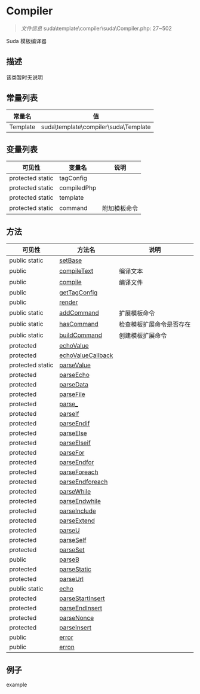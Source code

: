 #  Compiler 

> *文件信息* suda\template\compiler\suda\Compiler.php: 27~502


Suda 模板编译器


## 描述



该类暂时无说明
 
## 常量列表
| 常量名  |  值|
|--------|----|
 |Template | suda\template\compiler\suda\Template | 
 
## 变量列表
| 可见性 |  变量名   | 说明 |
|--------|----|------|
 | protected  static  | tagConfig | | 
 | protected  static  | compiledPhp | | 
 | protected  static  | template | | 
 | protected  static  | command | 附加模板命令| 
## 方法

 
| 可见性 | 方法名 | 说明 |
|--------|-------|------|
 |  public  static|[setBase](Compiler/setBase.md) |  |
 |  public  |[compileText](Compiler/compileText.md) | 编译文本 |
 |  public  |[compile](Compiler/compile.md) | 编译文件 |
 |  public  |[getTagConfig](Compiler/getTagConfig.md) |  |
 |  public  |[render](Compiler/render.md) |  |
 |  public  static|[addCommand](Compiler/addCommand.md) | 扩展模板命令 |
 |  public  static|[hasCommand](Compiler/hasCommand.md) | 检查模板扩展命令是否存在 |
 |  public  static|[buildCommand](Compiler/buildCommand.md) | 创建模板扩展命令 |
 |  protected  |[echoValue](Compiler/echoValue.md) |  |
 |  protected  |[echoValueCallback](Compiler/echoValueCallback.md) |  |
 |  protected  static|[parseValue](Compiler/parseValue.md) |  |
 |  protected  |[parseEcho](Compiler/parseEcho.md) |  |
 |  protected  |[parseData](Compiler/parseData.md) |  |
 |  protected  |[parseFile](Compiler/parseFile.md) |  |
 |  protected  |[parse_](Compiler/parse_.md) |  |
 |  protected  |[parseIf](Compiler/parseIf.md) |  |
 |  protected  |[parseEndif](Compiler/parseEndif.md) |  |
 |  protected  |[parseElse](Compiler/parseElse.md) |  |
 |  protected  |[parseElseif](Compiler/parseElseif.md) |  |
 |  protected  |[parseFor](Compiler/parseFor.md) |  |
 |  protected  |[parseEndfor](Compiler/parseEndfor.md) |  |
 |  protected  |[parseForeach](Compiler/parseForeach.md) |  |
 |  protected  |[parseEndforeach](Compiler/parseEndforeach.md) |  |
 |  protected  |[parseWhile](Compiler/parseWhile.md) |  |
 |  protected  |[parseEndwhile](Compiler/parseEndwhile.md) |  |
 |  protected  |[parseInclude](Compiler/parseInclude.md) |  |
 |  protected  |[parseExtend](Compiler/parseExtend.md) |  |
 |  protected  |[parseU](Compiler/parseU.md) |  |
 |  protected  |[parseSelf](Compiler/parseSelf.md) |  |
 |  protected  |[parseSet](Compiler/parseSet.md) |  |
 |  public  |[parseB](Compiler/parseB.md) |  |
 |  protected  |[parseStatic](Compiler/parseStatic.md) |  |
 |  protected  |[parseUrl](Compiler/parseUrl.md) |  |
 |  public  static|[echo](Compiler/echo.md) |  |
 |  protected  |[parseStartInsert](Compiler/parseStartInsert.md) |  |
 |  protected  |[parseEndInsert](Compiler/parseEndInsert.md) |  |
 |  protected  |[parseNonce](Compiler/parseNonce.md) |  |
 |  protected  |[parseInsert](Compiler/parseInsert.md) |  |
 |  public  |[error](Compiler/error.md) |  |
 |  public  |[erron](Compiler/erron.md) |  |
## 例子

example